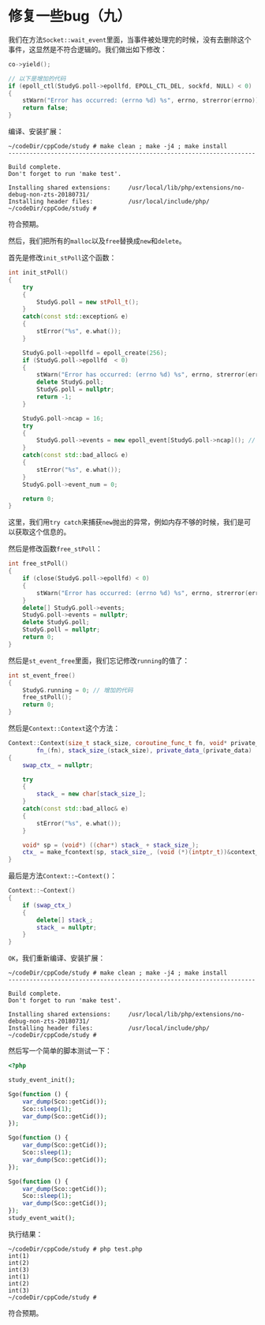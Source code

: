# 修复一些bug（九）

我们在方法`Socket::wait_event`里面，当事件被处理完的时候，没有去删除这个事件，这显然是不符合逻辑的。我们做出如下修改：

```cpp
co->yield();

// 以下是增加的代码
if (epoll_ctl(StudyG.poll->epollfd, EPOLL_CTL_DEL, sockfd, NULL) < 0)
{
    stWarn("Error has occurred: (errno %d) %s", errno, strerror(errno));
    return false;
}
```

编译、安装扩展：

```shell
~/codeDir/cppCode/study # make clean ; make -j4 ; make install
----------------------------------------------------------------------

Build complete.
Don't forget to run 'make test'.

Installing shared extensions:     /usr/local/lib/php/extensions/no-debug-non-zts-20180731/
Installing header files:          /usr/local/include/php/
~/codeDir/cppCode/study #
```

符合预期。

然后，我们把所有的`malloc`以及`free`替换成`new`和`delete`。

首先是修改`init_stPoll`这个函数：

```cpp
int init_stPoll()
{
    try
    {
        StudyG.poll = new stPoll_t();
    }
    catch(const std::exception& e)
    {
        stError("%s", e.what());
    }

    StudyG.poll->epollfd = epoll_create(256);
    if (StudyG.poll->epollfd  < 0)
    {
        stWarn("Error has occurred: (errno %d) %s", errno, strerror(errno));
        delete StudyG.poll;
        StudyG.poll = nullptr;
        return -1;
    }

    StudyG.poll->ncap = 16;
    try
    {
        StudyG.poll->events = new epoll_event[StudyG.poll->ncap](); // zero initialized
    }
    catch(const std::bad_alloc& e)
    {
        stError("%s", e.what());
    }
    StudyG.poll->event_num = 0;

    return 0;
}
```

这里，我们用`try catch`来捕获`new`抛出的异常，例如内存不够的时候，我们是可以获取这个信息的。

然后是修改函数`free_stPoll`：

```cpp
int free_stPoll()
{
    if (close(StudyG.poll->epollfd) < 0)
    {
        stWarn("Error has occurred: (errno %d) %s", errno, strerror(errno));
    }
    delete[] StudyG.poll->events;
    StudyG.poll->events = nullptr;
    delete StudyG.poll;
    StudyG.poll = nullptr;
    return 0;
}
```

然后是`st_event_free`里面，我们忘记修改`running`的值了：

```cpp
int st_event_free()
{
    StudyG.running = 0; // 增加的代码
    free_stPoll();
    return 0;
}
```

然后是`Context::Context`这个方法：

```cpp
Context::Context(size_t stack_size, coroutine_func_t fn, void* private_data) :
        fn_(fn), stack_size_(stack_size), private_data_(private_data)
{
    swap_ctx_ = nullptr;

    try
    {
        stack_ = new char[stack_size_];
    }
    catch(const std::bad_alloc& e)
    {
        stError("%s", e.what());
    }

    void* sp = (void*) ((char*) stack_ + stack_size_);
    ctx_ = make_fcontext(sp, stack_size_, (void (*)(intptr_t))&context_func);
}
```

最后是方法`Context::~Context()`：

```cpp
Context::~Context()
{
    if (swap_ctx_)
    {
        delete[] stack_;
        stack_ = nullptr;
    }
}
```

`OK`，我们重新编译、安装扩展：

```shell
~/codeDir/cppCode/study # make clean ; make -j4 ; make install
----------------------------------------------------------------------

Build complete.
Don't forget to run 'make test'.

Installing shared extensions:     /usr/local/lib/php/extensions/no-debug-non-zts-20180731/
Installing header files:          /usr/local/include/php/
~/codeDir/cppCode/study #
```

然后写一个简单的脚本测试一下：

```php
<?php

study_event_init();

Sgo(function () {
    var_dump(Sco::getCid());
    Sco::sleep(1);
    var_dump(Sco::getCid());
});

Sgo(function () {
    var_dump(Sco::getCid());
    Sco::sleep(1);
    var_dump(Sco::getCid());
});

Sgo(function () {
    var_dump(Sco::getCid());
    Sco::sleep(1);
    var_dump(Sco::getCid());
});
study_event_wait();
```

执行结果：

```shell
~/codeDir/cppCode/study # php test.php
int(1)
int(2)
int(3)
int(1)
int(2)
int(3)
~/codeDir/cppCode/study #
```

符合预期。
